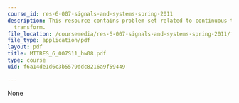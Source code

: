 ```yaml
---
course_id: res-6-007-signals-and-systems-spring-2011
description: This resource contains problem set related to continuous-time fourier
  transform.
file_location: /coursemedia/res-6-007-signals-and-systems-spring-2011/f6a14de1d6c3b5579ddc8216a9f59449_MITRES_6_007S11_hw08.pdf
file_type: application/pdf
layout: pdf
title: MITRES_6_007S11_hw08.pdf
type: course
uid: f6a14de1d6c3b5579ddc8216a9f59449

---
```

None